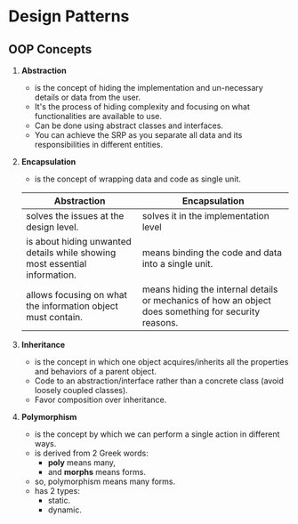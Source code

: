 # Design Patterns

## OOP Concepts
1. **Abstraction**
   - is the concept of hiding the implementation and un-necessary details or data from the user.
   - It's the process of hiding complexity and focusing on what functionalities are available to use.
   - Can be done using abstract classes and interfaces.
   - You can achieve the SRP as you separate all data and its responsibilities in different entities.
2. **Encapsulation**
   - is the concept of wrapping data and code as single unit.

    | Abstraction                                                                | Encapsulation                                                                                        |
    |----------------------------------------------------------------------------|------------------------------------------------------------------------------------------------------|
    | solves the issues at the design level.                                     | solves it in the implementation level                                                                |
    | is about hiding unwanted details while showing most essential information. | means binding the code and data into a single unit.                                                  |
    | allows focusing on what the information object must contain.               | means hiding the internal details or mechanics of how an object does something for security reasons. |
3. **Inheritance**
   - is the concept in which one object acquires/inherits all the properties and behaviors of a parent object.
   - Code to an abstraction/interface rather than a concrete class (avoid loosely coupled classes).
   - Favor composition over inheritance.
4. **Polymorphism**
   - is the concept by which we can perform a single action in different ways.
   - is derived from 2 Greek words:
     - **poly** means many,
     - and **morphs** means forms.
   - so, polymorphism means many forms.
   - has 2 types:
     - static.
     - dynamic.
